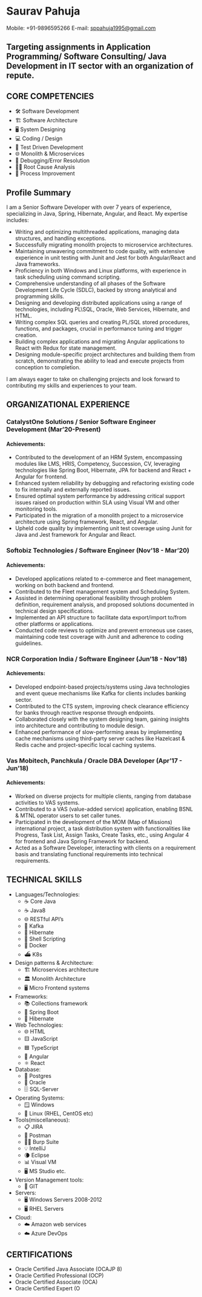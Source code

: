 # Saurav Pahuja
Mobile: +91-9896595266
E-mail: sppahuja1995@gmail.com

## Targeting assignments in Application Programming/ Software Consulting/ Java Development in IT sector with an organization of repute.

## CORE COMPETENCIES
- 🛠️ Software Development
- 🏗️ Software Architecture
- 🖥️ System Designing
- 💻 Coding / Design
- 🧪 Test Driven Development
- 🌐 Monolith & Microservices
- 🐛 Debugging/Error Resolution
- 🕵️‍♂️ Root Cause Analysis
- 🔄 Process Improvement

## Profile Summary

I am a Senior Software Developer with over 7 years of experience, specializing in Java, Spring, Hibernate, Angular, and React. My expertise includes:

- Writing and optimizing multithreaded applications, managing data structures, and handling exceptions.
- Successfully migrating monolith projects to microservice architectures.
- Maintaining unwavering commitment to code quality, with extensive experience in unit testing with Junit and Jest for both Angular/React and Java frameworks.
- Proficiency in both Windows and Linux platforms, with experience in task scheduling using command scripting.
- Comprehensive understanding of all phases of the Software Development Life Cycle (SDLC), backed by strong analytical and programming skills.
- Designing and developing distributed applications using a range of technologies, including PL\SQL, Oracle, Web Services, Hibernate, and HTML.
- Writing complex SQL queries and creating PL/SQL stored procedures, functions, and packages, crucial in performance tuning and trigger creation.
- Building complex applications and migrating Angular applications to React with Redux for state management.
- Designing module-specific project architectures and building them from scratch, demonstrating the ability to lead and execute projects from conception to completion.

I am always eager to take on challenging projects and look forward to contributing my skills and experiences to your team.

## ORGANIZATIONAL EXPERIENCE

### CatalystOne Solutions / Senior Software Engineer Development (Mar’20-Present)
#### Achievements:
- Contributed to the development of an HRM System, encompassing modules like LMS, HRIS, Competency, Succession, CV, leveraging technologies like Spring Boot, Hibernate, JPA for backend and React + Angular for frontend.
- Enhanced system reliability by debugging and refactoring existing code to fix internally and externally reported issues.
- Ensured optimal system performance by addressing critical support issues raised on production within SLA using Visual VM and other monitoring tools.
- Participated in the migration of a monolith project to a microservice architecture using Spring framework, React, and Angular.
- Upheld code quality by implementing unit test coverage using Junit for Java and Jest framework for Angular and React.

### Softobiz Technologies / Software Engineer (Nov’18 - Mar’20)
#### Achievements:
- Developed applications related to e-commerce and fleet management, working on both backend and frontend.
- Contributed to the Fleet management system and Scheduling System.
- Assisted in determining operational feasibility through problem definition, requirement analysis, and proposed solutions documented in technical design specifications.
- Implemented an API structure to facilitate data export/import to/from other platforms or applications.
- Conducted code reviews to optimize and prevent erroneous use cases, maintaining code test coverage with Junit and adherence to coding guidelines.

### NCR Corporation India / Software Engineer (Jun’18 - Nov’18)
#### Achievements:
- Developed endpoint-based projects/systems using Java technologies and event queue mechanisms like Kafka for clients includes banking sector.
- Contributed to the CTS system, improving check clearance efficiency for banks through reactive response through endpoints.
- Collaborated closely with the system designing team, gaining insights into architecture and contributing to module design.
- Enhanced performance of slow-performing areas by implementing cache mechanisms using third-party server caches like Hazelcast & Redis cache and project-specific local caching systems.

### Vas Mobitech, Panchkula / Oracle DBA Developer (Apr’17 - Jun’18)
#### Achievements:
- Worked on diverse projects for multiple clients, ranging from database activities to VAS systems.
- Contributed to a VAS (value-added service) application, enabling BSNL & MTNL operator users to set caller tunes.
- Participated in the development of the MOM (Map of Missions) international project, a task distribution system with functionalities like Progress, Task List, Assign Tasks, Create Tasks, etc., using Angular 4 for frontend and Java Spring Framework for backend.
- Acted as a Software Developer, interacting with clients on a requirement basis and translating functional requirements into technical requirements.

## TECHNICAL SKILLS
- Languages/Technologies: 
  - ☕ Core Java
  - ☕ Java8
  - 🌐 RESTful API’s
  - 📨 Kafka
  - 🐘 Hibernate
  - 🐚 Shell Scripting
  - 🐳 Docker
  - ⛴️ K8s
- Design patterns & Architecture: 
  - 🏗️ Microservices architecture
  - 🏛️ Monolith Architecture
  - 🖥️ Micro Frontend systems
- Frameworks: 
  - 📚 Collections framework
  - 🌱 Spring Boot
  - 🐘 Hibernate
- Web Technologies: 
  - 🌐 HTML
  - 🟨 JavaScript
  - 🟦 TypeScript
  - 🔺 Angular
  - ⚛️ React
- Database: 
  - 🐘 Postgres
  - 🔶 Oracle
  - 🗄️ SQL-Server
- Operating Systems: 
  - 🪟 Windows
  - 🐧 Linux (RHEL, CentOS etc)
- Tools(miscellaneous): 
  - 📋 JIRA
  - 📮 Postman
  - 🕵️‍♂️ Burp Suite
  - 💡 IntelliJ
  - 🌘 Eclipse
  - 📊 Visual VM
  - 🖥️ MS Studio etc.
- Version Management tools: 
  - 📝 GIT
- Servers: 
  - 🖥️ Windows Servers 2008-2012
  - 🖥️ RHEL Servers
- Cloud: 
  - ☁️ Amazon web services
  - ☁️ Azure DevOps

## CERTIFICATIONS
- Oracle Certified Java Associate (OCAJP 8)
- Oracle Certified Professional (OCP)
- Oracle Certified Associate (OCA)
- Oracle Certified Expert (O
